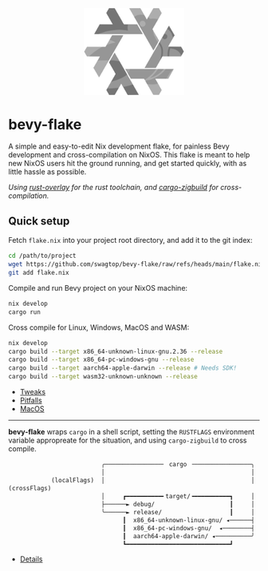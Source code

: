<div align="center"> <img src="bevy-flake.svg" alt="bevy-flake" width="200"/> </div>

# bevy-flake

A simple and easy-to-edit Nix development flake,
for painless Bevy development and cross-compilation on NixOS.
This flake is meant to help new NixOS users hit the ground running,
and get started quickly, with as little hassle as possible.

*Using [rust-overlay][overlay] for the rust toolchain,
and [cargo-zigbuild][zigbuild] for cross-compilation.*

[overlay]: https://github.com/oxalica/rust-overlay/
[zigbuild]: https://github.com/rust-cross/cargo-zigbuild

## Quick setup
Fetch `flake.nix` into your project root directory, and add it to the git index:
```sh
cd /path/to/project
wget https://github.com/swagtop/bevy-flake/raw/refs/heads/main/flake.nix
git add flake.nix
```

Compile and run Bevy project on your NixOS machine:
```sh
nix develop
cargo run
```

Cross compile for Linux, Windows, MacOS and WASM:
```sh
nix develop
cargo build --target x86_64-unknown-linux-gnu.2.36 --release
cargo build --target x86_64-pc-windows-gnu --release
cargo build --target aarch64-apple-darwin --release # Needs SDK!
cargo build --target wasm32-unknown-unknown --release
```

- [Tweaks](docs/tweaks.md)
- [Pitfalls](docs/pitfalls.md)
- [MacOS](docs/macos.md)

---

**bevy-flake** wraps `cargo` in a shell script, setting the `RUSTFLAGS`
environment variable appropreate for the situation, and using `cargo-zigbuild`
to cross compile.

```
                          ╭────────────────╴ cargo ╶────────────────╮
                          │                                         │
            (localFlags)  │                                         │  (crossFlags)
                          │     ┏━━━━━━━━━━╸target/╺━━━━━━━━━━┓     │
                          ├──────► debug/                     ┃     │
                          ╰──────► release/                   ┃     │
                                ┃  x86_64-unknown-linux-gnu/ ◂──────┤
                                ┃  x86_64-pc-windows-gnu/  ◂────────┤
                                ┃  aarch64-apple-darwin/ ◂──────────╯
                                ┗━━━━━━━━━━━━━━━━━━━━━━━━━━━━━┛
```

- [Details](docs/details.md)
